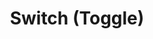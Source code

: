---
order: 204
title: Switch (Toggle)
category: HeadlessUI
permalink: /components/headlessUI/switch
inject:
  type: Ignis.Website.Examples.HeadlessUI.SwitchExample
  description: Switches are a pleasant interface for toggling a value between two states, and offer the same semantics and keyboard navigation as native checkbox elements.
api:
  - Ignis.Components.HeadlessUI.Switch, Ignis.Components.HeadlessUI
---
